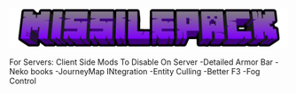 ![](kubejs/assets/ui/textures/missilepacklogoslim.png)

For Servers: 
Client Side Mods To Disable On Server
-Detailed Armor Bar
-Neko books
-JourneyMap INtegration
-Entity Culling
-Better F3
-Fog Control
